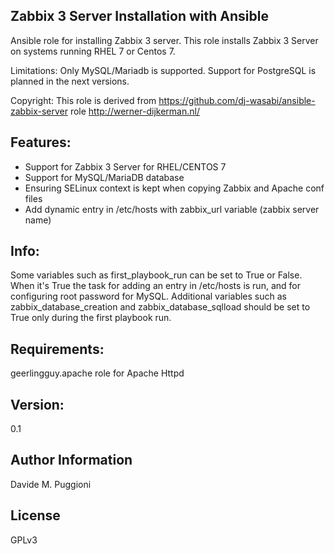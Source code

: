 
Zabbix 3 Server Installation with Ansible
-----------------------------------------

Ansible role for installing Zabbix 3 server.
This role installs Zabbix 3 Server on systems running RHEL 7 or Centos 7.

Limitations: Only MySQL/Mariadb is supported. Support for PostgreSQL is planned in the next versions.

Copyright:
This role is derived from https://github.com/dj-wasabi/ansible-zabbix-server role http://werner-dijkerman.nl/

Features:
---------
- Support for Zabbix 3 Server for RHEL/CENTOS 7
- Support for MySQL/MariaDB database
- Ensuring SELinux context is kept when copying Zabbix and Apache conf files
- Add dynamic entry in /etc/hosts with zabbix_url variable (zabbix server name)

Info:
----
Some variables such as first_playbook_run can be set to True or False. When it's True
the task for adding an entry in /etc/hosts is run, and for configuring root password
for MySQL.
Additional variables such as zabbix_database_creation and zabbix_database_sqlload should
be set to True only during the first playbook run.

Requirements:
-------------
geerlingguy.apache role for Apache Httpd

Version:
--------
0.1

Author Information
------------------
Davide M. Puggioni

License
-------
GPLv3

